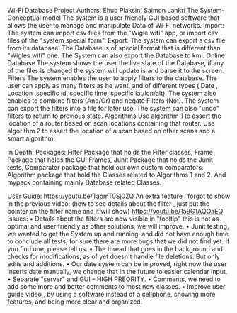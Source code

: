 Wi-Fi Database Project
Authors: Ehud Plaksin, Saimon Lankri
The System- Conceptual model
The system is a user friendly GUI based software that allows the user to manage and manipulate Data of Wi-Fi networks.
Import:
The system can import csv files from the "Wigle wifi" app, or import csv files of the "system special form".
Export:
The system can export a csv file from its database. The Database is of special format that is different than "Wigles wifi" one.
The System can also export the Database to kml.
Online Database
The system shows the user the live state of the Database, if any of the files is changed the system will update is and parse it to the screen.
Filters
The system enables the user to apply filters to the database. The user can apply as many filters as he want, and of different types ( Date  ,  Location ,specific id, specific time,  specific lat/lon/alt). The system also enables to combine filters (And/Or) and negate Filters (Not).
The system can export the filters into a file for later use.
The system can also "undo" filters to return to previous state.
Algorithms
Use algorithm 1 to assert the location of a router based on scan locations containing that router.
Use algorithm 2 to assert the location of a scan based on other scans and a smart algorithm.


In Depth:
Packages: 
Filter Package that holds the Filter classes, 
Frame Package that holds the GUI Frames,
Junit Package that holds the Junit tests,
Comparator package that hold our own custom comparators.
Algorithm package that hold the Classes related to Algorithms 1 and 2.
And mypack containing mainly Database related Classes.

User Guide:
https://youtu.be/TaomT0Sj0ZQ
An extra feature I forgot to show in the previous video:
(how to see details about the filter , just put the pointer on the filter name and it will show)
https://youtu.be/1a9G1AQOaEQ
Issues:
•	Details about the filters are now visible in "tooltip" this is not as optimal and user friendly as other solutions, we will improve.
•	Junit testing, we wanted to get the System up and running, and did not have enough time to conclude all tests, for sure there are more bugs that we did not find yet.
If you find one, please tell us.
•	The thread that goes in the background and checks for modifications, as of yet doesn't handle file deletions. But only edits and additions.
•	Our date system can be improved, right now the user inserts date manually, we change that in the future to easier calendar input.
•	Separate "server" and GUI – HIGH PREORITY.
•	Comments, we need to add some more and better comments to most new classes.
•	Improve user guide video , by using a software instead of a cellphone,  showing more features, and being more clear and organized.
